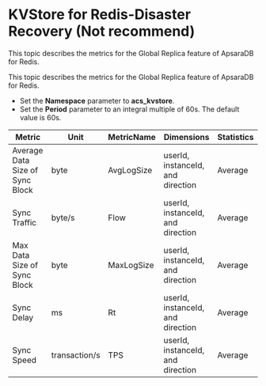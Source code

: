 # KVStore for Redis-Disaster Recovery \(Not recommend\)

This topic describes the metrics for the Global Replica feature of ApsaraDB for Redis.

This topic describes the metrics for the Global Replica feature of ApsaraDB for Redis.

-   Set the **Namespace** parameter to **acs\_kvstore**.
-   Set the **Period** parameter to an integral multiple of 60s. The default value is 60s.

|Metric|Unit|MetricName|Dimensions|Statistics|
|------|----|----------|----------|----------|
|Average Data Size of Sync Block|byte|AvgLogSize|userId, instanceId, and direction|Average|
|Sync Traffic|byte/s|Flow|userId, instanceId, and direction|Average|
|Max Data Size of Sync Block|byte|MaxLogSize|userId, instanceId, and direction|Average|
|Sync Delay|ms|Rt|userId, instanceId, and direction|Average|
|Sync Speed|transaction/s|TPS|userId, instanceId, and direction|Average|

